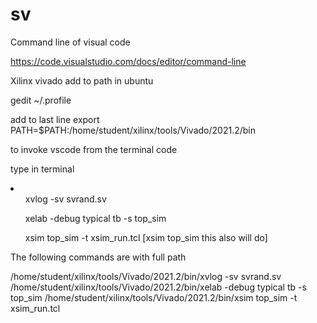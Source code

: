 # sv

Command line of visual code 

https://code.visualstudio.com/docs/editor/command-line

Xilinx vivado add to path in ubuntu


gedit ~/.profile

add to last line 
export PATH=$PATH:/home/student/xilinx/tools/Vivado/2021.2/bin

to invoke vscode from the terminal 
code

type in terminal
<li><ol>
  xvlog  -sv svrand.sv </ol><ol>
xelab  -debug typical tb -s top_sim</ol>
<ol>xsim  top_sim -t xsim_run.tcl  [xsim  top_sim  this also will do]</ol>
</li>
The following commands are with full path

/home/student/xilinx/tools/Vivado/2021.2/bin/xvlog  -sv svrand.sv 
/home/student/xilinx/tools/Vivado/2021.2/bin/xelab  -debug typical tb -s top_sim
/home/student/xilinx/tools/Vivado/2021.2/bin/xsim  top_sim -t xsim_run.tcl
